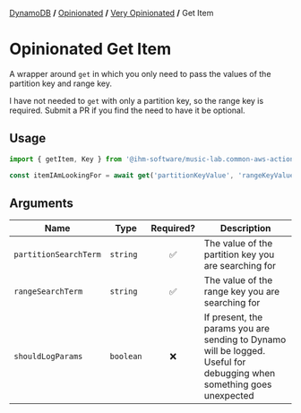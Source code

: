 [DynamoDB](../../README.md#wrappers) **/** [Opinionated](../README.md) **/** [Very Opinionated](../README.md#very-opinionated) **/** Get Item

# Opinionated Get Item

A wrapper around `get` in which you only need to pass the values of the partition key and range key.

I have not needed to `get` with only a partition key, so the range key is required. Submit a PR if you find the need to have it be optional.

## Usage

```ts
import { getItem, Key } from '@ihm-software/music-lab.common-aws-actions'

const itemIAmLookingFor = await get('partitionKeyValue', 'rangeKeyValue')
```

## Arguments

| Name                  | Type      |     Required?      | Description                                                                                                          |
| --------------------- | --------- | :----------------: | -------------------------------------------------------------------------------------------------------------------- |
| `partitionSearchTerm` | `string`  | :white_check_mark: | The value of the partition key you are searching for                                                                 |
| `rangeSearchTerm`     | `string`  | :white_check_mark: | The value of the range key you are searching for                                                                     |
| `shouldLogParams`     | `boolean` |        :x:         | If present, the params you are sending to Dynamo will be logged. Useful for debugging when something goes unexpected |
